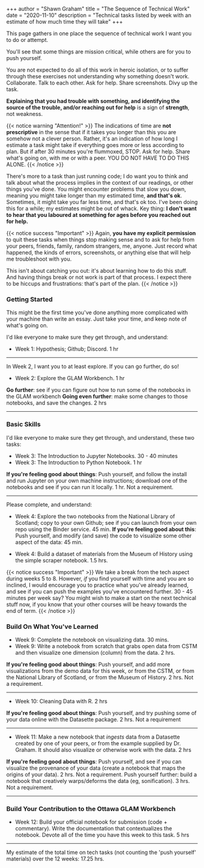 +++
author = "Shawn Graham"
title = "The Sequence of Technical Work"
date = "2020-11-10"
description = "Technical tasks listed by week with an estimate of how much time they will take"
+++

This page gathers in one place the sequence of technical work I want you to do or attempt.

You'll see that some things are mission critical, while others are for you to push yourself.

You are not expected to do all of this work in heroic isolation, or to suffer through these exercises not understanding why something doesn't work. Collaborate. Talk to each other. Ask for help. Share screenshots. Divy up the task.

**Explaining that you had trouble with something, and identifying the source of the trouble, and/or reaching out for help** is a sign of **strength**, not weakness.

{{< notice warning "Attention!" >}}
The indications of time are **not prescriptive** in the sense that if it takes you longer than this you are somehow not a clever person. Rather, it's an indication of how long I estimate a task might take if everything goes more or less according to plan. But if after 30 minutes you're flummoxed, STOP. Ask for help. Share what's going on, with me or with a peer. YOU DO NOT HAVE TO DO THIS ALONE.
{{< /notice >}}

There's more to a task than just running code; I do want you to think and talk about what the process implies in the context of our readings, or other things you've done. You might encounter problems that slow you down, meaning you might take longer than my estimated time, **and that's ok**. Sometimes, it might take you far less time, and that's ok too. I've been doing this for a while; my estimates might be out of whack. Key thing: **I don't want to hear that you laboured at something for ages before you reached out for help.**

{{< notice success "Important" >}}
Again, **you have my explicit permission** to quit these tasks when things stop making sense and to ask for help from your peers, friends, family, random strangers, me, anyone. Just record what happened, the kinds of errors, screenshots, or anything else that will help me troubleshoot with you.

This isn't about catching you out: it's about learning how to do this stuff. And having things break or not work is part of that process. I expect there to be hiccups and frustrations: that's part of the plan.
{{< /notice >}}

### Getting Started

This might be the first time you've done anything more complicated with your machine than write an essay. Just take your time, and keep note of what's going on.

I'd like everyone to make sure they get through, and understand:

- Week 1: Hypothesis; Github; Discord. 1 hr

---

In Week 2, I want you to at least explore. If you can go further, do so!

- Week 2: Explore the GLAM Workbench. 1 hr

**Go further**: see if you can figure out how to run some of the notebooks in the GLAM workbench
**Going even further**: make some changes to those notebooks, and save the changes. 2 hrs

---
### Basic Skills

I'd like everyone to make sure they get through, and understand, these two tasks:

- Week 3: The Introduction to Jupyter Notebooks. 30 - 40 minutes
- Week 3: The Introduction to Python Notebook. 1 hr

**If you're feeling good about things**: Push yourself, and follow the install and run Jupyter on your own machine instructions; download one of the notebooks and see if you can run it locally. 1 hr. Not a requirement.

---

Please complete, and understand:

- Week 4: Explore the two notebooks from the National Library of Scotland; copy to your own Github; see if you can launch from your own repo using the Binder service. 45 min.  **If you're feeling good about this**: Push yourself, and modify (and save) the code to visualize some other aspect of the data: 45 min.

- Week 4: Build a dataset of materials from the Museum of History using the simple scraper notebook. 1.5 hrs.

{{< notice success "Important" >}}
We take a break from the tech aspect during weeks 5 to 8. However, _if_ you find yourself with time and you are so inclined, I would encourage you to practice what you've already learned, and see if you can push the examples you've encountered further. 30 - 45 minutes per week say? You might wish to make a start on the next technical stuff now, if you know that your other courses will be heavy towards the end of term.
{{< /notice >}}

### Build On What You've Learned

- Week 9: Complete the notebook on visualizing data. 30 mins.
- Week 9: Write a notebook from scratch that grabs open data from CSTM and then visualize one dimension (column) from the data. 2 hrs.

**If you're feeling good about things**: Push yourself, and add more visualizations from the demo data for this week, or from the CSTM, or from the National Library of Scotland, or from the Museum of History. 2 hrs. Not a requirement.

---

- Week 10: Cleaning Data with R. 2 hrs

**If you're feeling good about things**: Push yourself, and try pushing some of your data online with the Datasette package. 2 hrs. Not a requirement

---

- Week 11: Make a new notebook that _ingests_ data from a Datasette created by one of your peers, or from the example supplied by Dr. Graham. It should also visualize or otherwise work with the data. 2 hrs

**If you're feeling good about things**: Push yourself, and see if you can visualize the provenance of your data (create a notebook that maps the origins of your data). 2 hrs. Not a requirement. Push yourself further: build a notebook that creatively warps/deforms the data (eg, sonification). 3 hrs. Not a requirement.

---

### Build Your Contribution to the Ottawa GLAM Workbench

 - Week 12: Build your official notebook for submission (code + commentary). Write the documentation that contextualizes the notebook. Devote all of the time you have this week to this task. 5 hrs

---

My estimate of the total time on tech tasks (not counting the 'push yourself' materials) over the 12 weeks: 17.25 hrs.

